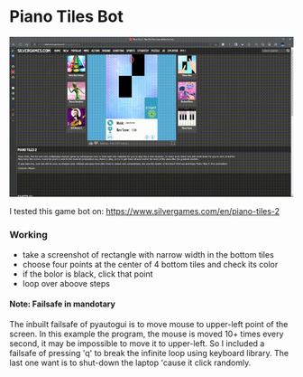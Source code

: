 # Piano Tiles Bot

![Video](https://github.com/cgokulc/piano-tiles-bot/blob/main/pianotiles_bot.gif)

I tested this game bot on: https://www.silvergames.com/en/piano-tiles-2

### Working
- take a screenshot of rectangle with narrow width in the bottom tiles
- choose four points at the center of 4 bottom tiles and check its color 
- if the bolor is black, click that point
- loop over aboove steps

#### Note: Failsafe in mandotary
The inbuilt failsafe of pyautogui is to move mouse to upper-left point of the screen. In this example the program, the mouse is moved 10+ times every second, it may be impossible to move it to upper-left. So I included a failsafe of pressing 'q' to break the infinite loop using keyboard library. The last one want is to shut-down the laptop 'cause it click randomly.
